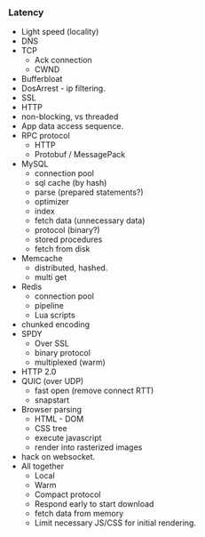 ### Latency

* Light speed (locality)
* DNS
* TCP 
  - Ack connection
  - CWND
* Bufferbloat
* DosArrest - ip filtering.
* SSL
* HTTP
* non-blocking, vs threaded
* App data access sequence.
* RPC protocol
  * HTTP
  * Protobuf / MessagePack
* MySQL 
  * connection pool
  * sql cache (by hash)
  * parse (prepared statements?)
  * optimizer
  * index
  * fetch data (unnecessary data)
  * protocol (binary?)
  * stored procedures
  * fetch from disk
* Memcache
  * distributed, hashed.
  * multi get
* Redis
  * connection pool
  * pipeline
  * Lua scripts
* chunked encoding
* SPDY
  * Over SSL
  * binary protocol
  * multiplexed (warm)
* HTTP 2.0
* QUIC (over UDP)
  * fast open (remove connect RTT)
  * snapstart 
* Browser parsing 
  * HTML - DOM
  * CSS tree
  * execute javascript
  * render into rasterized images
* hack on websocket.
* All together
  * Local
  * Warm
  * Compact protocol
  * Respond early to start download
  * fetch data from memory
  * Limit necessary JS/CSS for initial rendering.
